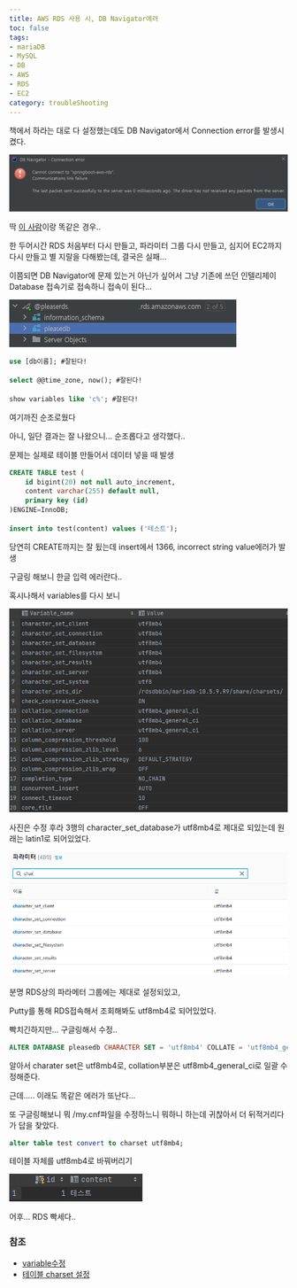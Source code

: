 ```yaml
---
title: AWS RDS 사용 시, DB Navigator에러
toc: false
tags:
- mariaDB
- MySQL
- DB
- AWS
- RDS
- EC2
category: troubleShooting
---
```


책에서 하라는 대로 다 설정했는데도 DB Navigator에서 Connection error를 발생시켰다.

 ![Connection error](/assets/images/8/error.PNG)

딱 [이 사람](https://github.com/jojoldu/freelec-springboot2-webservice/issues/687)이랑 똑같은 경우..



한 두어시간 RDS 처음부터 다시 만들고, 파라미터 그룹 다시 만들고, 심지어 EC2까지 다시 만들고 별 지랄을 다해봤는데, 결국은 실패...

이쯤되면 DB Navigator에 문제 있는거 아닌가 싶어서 그냥 기존에 쓰던 인텔리제이 Database 접속기로 접속하니 접속이 된다...

 ![RDS Success](/assets/images/8/rds.PNG)



~~~sql
use [db이름]; #잘된다!

select @@time_zone, now(); #잘된다!

show variables like 'c%'; #잘된다!
~~~

여기까진 순조로웠다

아니, 일단 결과는 잘 나왔으니... 순조롭다고 생각했다..



문제는 실제로 테이블 만들어서 데이터 넣을 때 발생

~~~sql
CREATE TABLE test (
    id bigint(20) not null auto_increment,
    content varchar(255) default null,
    primary key (id)
)ENGINE=InnoDB;

insert into test(content) values ('테스트');

~~~

당연히 CREATE까지는 잘 됬는데 insert에서 1366, incorrect string value에러가 발생

구글링 해보니 한글 입력 에러란다..



혹시나해서 variables를 다시 보니

 ![parameter](/assets/images/8/parameter.PNG)

사진은 수정 후라  3행의 character_set_database가 utf8mb4로 제대로 되있는데 원래는 latin1로 되어있었다.

![parameter group](/assets/images/8/parametergroup.PNG)

분명 RDS상의 파라메터 그룹에는 제대로 설정되있고, 

Putty를 통해 RDS접속해서 조회해봐도 utf8mb4로 되어있었다.

빡치긴하지만... 구글링해서 수정..

~~~sql
ALTER DATABASE pleasedb CHARACTER SET = 'utf8mb4' COLLATE = 'utf8mb4_general_ci';
~~~

알아서 charater set은 utf8mb4로, collation부분은 utf8mb4_general_ci로 일괄 수정해준다.



근데..... 이래도 똑같은 에러가 또난다...

또 구글링해보니 뭐 /my.cnf파일을 수정하느니 뭐하니 하는데 귀찮아서 더 뒤적거리다가 답을 찾았다.

~~~sql
alter table test convert to charset utf8mb4;
~~~

테이블 자체를 utf8mb4로 바꿔버리기



![result](/assets/images/8/result.PNG)

어후... RDS 빡세다..







### 참조

+ [variable수정](https://velog.io/@jimin_lee/MySQL%EC%97%90%EC%84%9C-%ED%95%9C%EA%B8%80-%EC%9D%B8%EC%BD%94%EB%94%A9-%EB%AC%B8%EC%A0%9C-%ED%95%B4%EA%B2%B0%ED%95%98%EA%B8%B0/)
+ [테이블 charset 설정](https://redapply.tistory.com/entry/mysql-%ED%95%9C%EA%B8%80%EC%9E%85%EB%A0%A5%EC%97%90%EB%9F%AC-ERROR-1366-HY000-incorrect-string-value)
